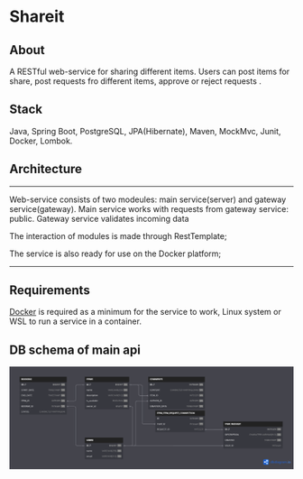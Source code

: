 # Shareit

## About
A RESTful web-service for sharing different items. Users can post items for share, post requests fro different items, approve or reject requests .

## Stack
Java, Spring Boot, PostgreSQL, JPA(Hibernate), Maven, MockMvc, Junit, Docker, Lombok.

## Architecture
_______________________________________________________________
Web-service consists of two modeules: main service(server) and gateway service(gateway). 
Main service works with requests from gateway service: public. Gateway service validates incoming data

The interaction of modules is made through RestTemplate;

The service is also ready for use on the Docker platform;
_______________________________________________________________

## Requirements
[Docker](https://www.docker.com/) is required as a minimum for the service to work, Linux system or WSL to run a service in a container. 

## DB schema of main api
![Screenshot](schema.png)
